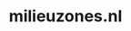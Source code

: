 ---
layout: post
title:  "milieuzones.nl"
internal_url:  "/dutchgov/milieuzones.nl.html"
subdomains_count: 5
all_subdomains_count: 8
urls_count: 4
ssl_rank: 0
http_rank: 52.5
url_link: /data/milieuzones.nl/urls.txt
all_subdomains_link: /data/milieuzones.nl/all_subdomains.txt
subdomains_link: /data/milieuzones.nl/subdomains.txt
categories: dutchgov
---